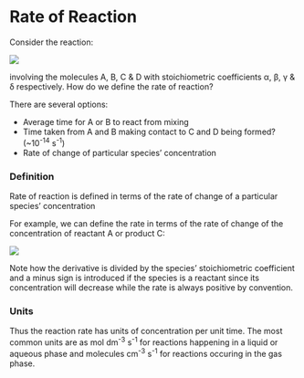 # Rate of Reaction

Consider the reaction: 

<img src="https://render.githubusercontent.com/render/math?math=\displaystyle \alpha A %2B\ \beta B \rightarrow \gamma C %2B\  \delta D">


involving the molecules A, B, C & D with stoichiometric coefficients α, β, γ & δ respectively. How do we define the rate of reaction? 
 
There are several options:
- Average time for A or B to react from mixing
- Time taken from A and B making contact to C and D being formed? (~10<sup>-14</sup> s<sup>-1</sup>)
- Rate of change of particular species’ concentration

### Definition
Rate of reaction is defined in terms of the rate of change of a particular species’ concentration

For example, we can define the rate in terms of the rate of change of the concentration of reactant A or product C:

<img src="https://render.githubusercontent.com/render/math?math=\displaystyle rate = -\frac{1}{\alpha} \frac{d[A]}{dt} = \frac{1}{\gamma} \frac{d[C]}{dt} ">


Note how the derivative is divided by the species’ stoichiometric coefficient and a minus sign is introduced if the species is a reactant since its concentration will decrease while the rate is always positive by convention. 

### Units
Thus the reaction rate has units of concentration per unit time. The most common units are as mol dm<sup>-3</sup> s<sup>-1</sup> for reactions happening in a liquid or aqueous phase and molecules cm<sup>-3</sup> s<sup>-1</sup> for reactions occuring in the gas phase. 
